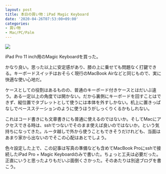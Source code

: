 ```yaml
---
layout: post
title: 本日の買い物：iPad Magic Keyboard
date: '2020-04-26T07:53:00+09:00'
categories:
- 買い物
- Mac/PC/Palm
---
```


![](/blog/images/ipad-magic-keyboard.jpg)

iPad Pro 11 inch用のMagic Keyboardを買った。

かなり良い。思った以上に安定感があり、膝の上に乗せても問題なく打鍵できる。キーボードスイッチはおそらく現行のMacBook Airなどと同じもので、実に快適な使い心地だ。

ケースとしての役割はあるものの、普通のキーボード付きケースとはだいぶ違う。ある一定以上の角度では開かない。だから裏側にキーボードを回すことはできず、縦位置でタブレットとして使うには本体を外すしかない。机上に置きっぱなしでベースステーションのように使うほうがしっくりくるかもしれない。

これはコード書きにも文章書きにも普通に使えるのではないか。そしてMacにアクセスできる時は、sshでつないでそのまま使えば良いのではないか。という気持ちになってきた。ルータ越しで外から使うこともできそうだけれども、当面はあまり家から出ないのでそこの心配はあとでしよう。

色々設定した上で、この記事は写真の準備なども含めてMacBook Proにsshで接続したiPad Pro + Magic Keyboardのみで書いた。ちょっと工夫は必要だった。正直にいうと思ったよりもだいぶ面倒くさかった。そのあたりは別途ブログを書こう。









